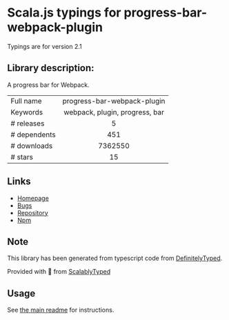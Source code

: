 
# Scala.js typings for progress-bar-webpack-plugin

Typings are for version 2.1

## Library description:
A progress bar for Webpack.

|                    |                 |
| ------------------ | :-------------: |
| Full name          | progress-bar-webpack-plugin |
| Keywords           | webpack, plugin, progress, bar |
| # releases         | 5 |
| # dependents       | 451 |
| # downloads        | 7362550 |
| # stars            | 15 |

## Links
- [Homepage](https://github.com/clessg/progress-bar-webpack-plugin#readme)
- [Bugs](https://github.com/clessg/progress-bar-webpack-plugin/issues)
- [Repository](https://github.com/clessg/progress-bar-webpack-plugin)
- [Npm](https://www.npmjs.com/package/progress-bar-webpack-plugin)
    


## Note
This library has been generated from typescript code from [DefinitelyTyped](https://definitelytyped.org).

Provided with :purple_heart: from [ScalablyTyped](https://github.com/oyvindberg/ScalablyTyped)

## Usage
See [the main readme](../../readme.md) for instructions.


